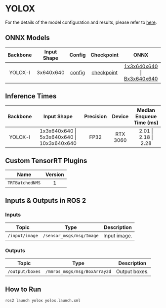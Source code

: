 # YOLOX

For the details of the model configuration and results, please refer to [here](https://github.com/open-mmlab/mmdetection/tree/main/configs/yolox).

## ONNX Models

| Backbone | Input Shape |                                                Config                                                 |                                                                  Checkpoint                                                                  |                                                                                                ONNX                                                                                                |
| :------: | :---------: | :---------------------------------------------------------------------------------------------------: | :------------------------------------------------------------------------------------------------------------------------------------------: | :------------------------------------------------------------------------------------------------------------------------------------------------------------------------------------------------: |
| YOLOX-l  |  3x640x640  | [config](https://github.com/open-mmlab/mmdetection/blob/main/configs/yolox/yolox_l_8xb8-300e_coco.py) | [checkpoint](https://download.openmmlab.com/mmdetection/v2.0/yolox/yolox_l_8x8_300e_coco/yolox_l_8x8_300e_coco_20211126_140236-d3bd2b23.pth) | [1x3x640x640](https://drive.google.com/uc?export=download&id=1DWf4bAD4g6k8SAFEr-gOcaa1NEbXqscA) \| [Bx3x640x640](https://drive.google.com/uc?export=download&id=1YTnYTRYe3xf1XdnREyp_HM6FePzvFaqq) |

## Inference Times

| Backbone |                Input Shape                 | Precision |  Device  | Median Enqueue Time (ms) |
| :------: | :----------------------------------------: | :-------: | :------: | :----------------------: |
| YOLOX-l  | 1x3x640x640 \| 5x3x640x640 \| 10x3x640x640 |   FP32    | RTX 3060 |   2.01 \| 2.18 \| 2.28   |

## Custom TensorRT Plugins

|      Name       | Version |
| :-------------: | :-----: |
| `TRTBatchedNMS` |    1    |

## Inputs & Outputs in ROS 2

### Inputs

|     Topic      |           Type           | Description  |
| :------------: | :----------------------: | :----------: |
| `/input/image` | `/sensor_msgs/msg/Image` | Input image. |

### Outputs

|      Topic      |             Type             |  Description  |
| :-------------: | :--------------------------: | :-----------: |
| `/output/boxes` | `/mmros_msgs/msg/BoxArray2d` | Output boxes. |

## How to Run

```shell
ros2 launch yolox yolox.launch.xml
```
